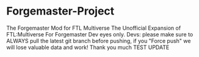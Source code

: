 # Forgemaster-Project
The Forgemaster Mod for FTL Multiverse
The Unofficial Expansion of FTL:Multiverse
For Forgemaster Dev eyes only.
Devs: please make sure to ALWAYS pull the latest git branch before pushing, if you "Force push" we will lose valuable data and work! Thank you much
TEST UPDATE
